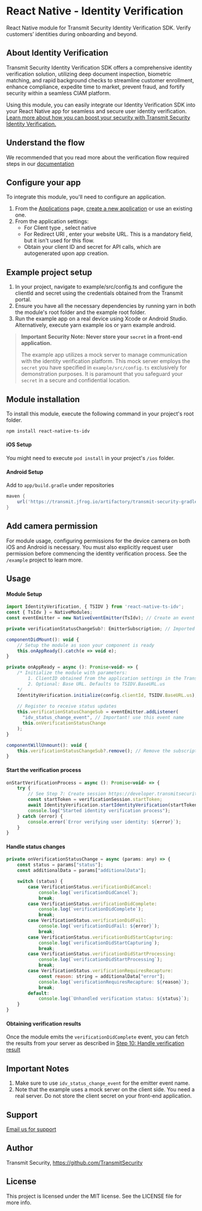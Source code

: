 # React Native - Identity Verification

React Native module for Transmit Security Identity Verification SDK. Verify customers’ identities during onboarding and beyond.

## About Identity Verification
Transmit Security Identity Verification SDK offers a comprehensive identity verification solution, utilizing deep document inspection, biometric matching, and rapid background checks to streamline customer enrollment, enhance compliance, expedite time to market, prevent fraud, and fortify security within a seamless CIAM platform. 


Using this module, you can easily integrate our Identity Verification SDK into your React Native app for seamless and secure user identity verification.<br>
[Learn more about how you can boost your security with Transmit Security Identity Verification.](https://transmitsecurity.com/platform/identity-verification)

## Understand the flow
We recommended that you read more about the verification flow required steps in our [documentation](https://developer.transmitsecurity.com/guides/verify/quick_start_ios/)


## Configure your app
To integrate this module, you'll need to configure an application.

1. From the [Applications](https://portal.transmitsecurity.io/applications) page, [create a new application](https://developer.transmitsecurity.com/guides/user/create_new_application/) or use an existing one.
2. From the application settings:
    * For Client type , select native
    * For Redirect URI , enter your website URL. This is a mandatory field, but it isn't used for this flow.
    * Obtain your client ID and secret for API calls, which are autogenerated upon app creation.

## Example project setup
1. In your project, navigate to example/src/config.ts and configure the clientId and secret using the credentials obtained from the Transmit portal.
2. Ensure you have all the necessary dependencies by running yarn in both the module's root folder and the example root folder.
3. Run the example app on a real device using Xcode or Android Studio. Alternatively, execute yarn example ios or yarn example android.


> **Important Security Note: Never store your `secret` in a front-end application.**
> 
> The example app utilizes a mock server to manage communication with the identity verification platform. This mock server employs the `secret` you have specified in `example/src/config.ts` exclusively for demonstration purposes. It is paramount that you safeguard your `secret` in a secure and confidential location.


## Module installation
To install this module, execute the following command in your project's root folder.
```sh
npm install react-native-ts-idv
```

#### iOS Setup
You might need to execute `pod install` in your project's `/ios` folder.

#### Android Setup
Add to `app/build.gradle` under repositories

```gradle
maven {
    url('https://transmit.jfrog.io/artifactory/transmit-security-gradle-release-local/')
}
```

## Add camera permission
For module usage, configuring permissions for the device camera on both iOS and Android is necessary. You must also explicitly request user permission before commencing the identity verification process. See the `/example` project to learn more.

## Usage

#### Module Setup
```js
import IdentityVerification, { TSIDV } from 'react-native-ts-idv';
const { TsIdv } = NativeModules;
const eventEmitter = new NativeEventEmitter(TsIdv); // Create an event emitter with the native module TsIdv

private verificationStatusChangeSub?: EmitterSubscription; // Imported from react-native

componentDidMount(): void {
    // Setup the module as soon your component is ready
    this.onAppReady().catch(e => void e);
}

private onAppReady = async (): Promise<void> => {
    /* Initialize the module with parameters: 
        1. ClientID obtained from the application settings in the Transmit portal
        2. Optional: Base URL. Defaults to TSIDV.BaseURL.us
    */
    IdentityVerification.initialize(config.clientId, TSIDV.BaseURL.us);
    
    // Register to receive status updates
    this.verificationStatusChangeSub = eventEmitter.addListener(
      "idv_status_change_event", // Important! use this event name
      this.onVerificationStatusChange
    );
}

componentWillUnmount(): void {
    this.verificationStatusChangeSub?.remove(); // Remove the subscription when it's no longer needed
}
```

#### Start the verification process
```js
onStartVerificationProcess = async (): Promise<void> => {
    try {
        // See Step 7: Create session https://developer.transmitsecurity.com/guides/verify/quick_start_ios/ to get startToken
        const startToken = verificationSession.startToken; 
        await IdentityVerification.startIdentityVerification(startToken); // This will trigger the native SDK to start the flow
        console.log("Started identity verification process");
    } catch (error) {
        console.error(`Error verifying user identity: ${error}`);
    }
}
```

#### Handle status changes
```js
private onVerificationStatusChange = async (params: any) => {
    const status = params["status"];
    const additionalData = params["additionalData"];

    switch (status) {
        case VerificationStatus.verificationDidCancel:
            console.log(`verificationDidCancel`);
            break;
        case VerificationStatus.verificationDidComplete:
            console.log(`verificationDidComplete`);
            break;
        case VerificationStatus.verificationDidFail:
            console.log(`verificationDidFail: ${error}`);
            break;
        case VerificationStatus.verificationDidStartCapturing:
            console.log(`verificationDidStartCapturing`);
            break;
        case VerificationStatus.verificationDidStartProcessing:
            console.log(`verificationDidStartProcessing`);
            break;
        case VerificationStatus.verificationRequiresRecapture:
            const reason: string = additionalData["error"];
            console.log(`verificationRequiresRecapture: ${reason}`);
            break;
        default:
            console.log(`Unhandled verification status: ${status}`);
    }
}

```

#### Obtaining verification results
Once the module emits the `verificationDidComplete` event, you can fetch the results from your server as described in [Step 10: Handle verification result](https://developer.transmitsecurity.com/guides/verify/quick_start_ios/#step-10-handle-verification-result) 

## Important Notes
1. Make sure to use `idv_status_change_event` for the emitter event name.
2. Note that the example uses a mock server on the client side. You need a real server. Do not store the client secret on your front-end application.

## Support
[Email us for support](info@transmitsecurity.com)

## Author

Transmit Security, https://github.com/TransmitSecurity

## License

This project is licensed under the MIT license. See the LICENSE file for more info.

